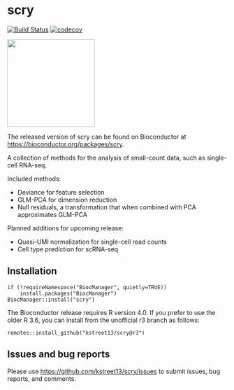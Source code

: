 # scry

[![Build Status](https://travis-ci.com/kstreet13/scry.svg?token=o1x5ZKVR5sA6MpqhDnQX&branch=master)](https://travis-ci.com/kstreet13/scry)
[![codecov](https://codecov.io/gh/kstreet13/scry/branch/master/graph/badge.svg?token=2QCzltvkbJ)](https://codecov.io/gh/kstreet13/scry)

<img src=inst/scry_sticker.png height="200">

The released version of scry can be found on Bioconductor at https://bioconductor.org/packages/scry.

A collection of methods for the analysis of small-count data, such as single-cell RNA-seq.

Included methods:
 - Deviance for feature selection
 - GLM-PCA for dimension reduction
 - Null residuals, a transformation that when combined with PCA approximates GLM-PCA

Planned additions for upcoming release:
 - Quasi-UMI normalization for single-cell read counts
 - Cell type prediction for scRNA-seq

## Installation
```
if (!requireNamespace("BiocManager", quietly=TRUE))
    install.packages("BiocManager")
BiocManager::install("scry")
```

The Bioconductor release requires R version 4.0. If you prefer to use the older
R 3.6, you can install from the unofficial r3 branch as follows:

```
remotes::install_github("kstreet13/scry@r3")
```

## Issues and bug reports
Please use https://github.com/kstreet13/scry/issues to submit issues, bug reports, and comments.
